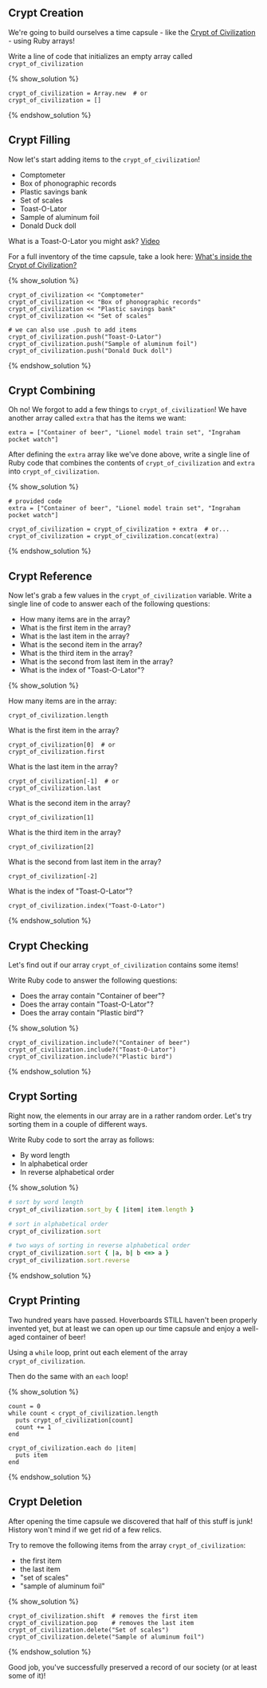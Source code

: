 ## Crypt Creation

We're going to build ourselves a time capsule - like the [Crypt of Civilization](http://en.wikipedia.org/wiki/Crypt_of_Civilization) - using Ruby arrays!

Write a line of code that initializes an empty array called
`crypt_of_civilization`

{% show_solution %}
```no-highlight
crypt_of_civilization = Array.new  # or
crypt_of_civilization = []
```
{% endshow_solution %}


## Crypt Filling

Now let's start adding items to the `crypt_of_civilization`!

* Comptometer
* Box of phonographic records
* Plastic savings bank
* Set of scales
* Toast-O-Lator
* Sample of aluminum foil
* Donald Duck doll

What is a Toast-O-Lator you might ask?
[Video](https://www.youtube.com/watch?v=eS6HfCN2eLQ)

For a full inventory of the time capsule, take a look here:
[What's inside the Crypt of Civilization?](http://crypt.oglethorpe.edu/inventory/)

{% show_solution %}
```no-highlight
crypt_of_civilization << "Comptometer"
crypt_of_civilization << "Box of phonographic records"
crypt_of_civilization << "Plastic savings bank"
crypt_of_civilization << "Set of scales"

# we can also use .push to add items
crypt_of_civilization.push("Toast-O-Lator")
crypt_of_civilization.push("Sample of aluminum foil")
crypt_of_civilization.push("Donald Duck doll")
```
{% endshow_solution %}

## Crypt Combining

Oh no! We forgot to add a few things to `crypt_of_civilization`! We have another
array called `extra` that has the items we want:

```no-highlight
extra = ["Container of beer", "Lionel model train set", "Ingraham pocket watch"]
```

After defining the `extra` array like we've done above,
write a single line of Ruby code that combines the contents of
`crypt_of_civilization` and `extra` into `crypt_of_civilization`.

{% show_solution %}
```no-highlight
# provided code
extra = ["Container of beer", "Lionel model train set", "Ingraham pocket watch"]

crypt_of_civilization = crypt_of_civilization + extra  # or...
crypt_of_civilization = crypt_of_civilization.concat(extra)
```
{% endshow_solution %}

## Crypt Reference

Now let's grab a few values in the `crypt_of_civilization` variable.
Write a single line of code to answer each of the following questions:

* How many items are in the array?
* What is the first item in the array?
* What is the last item in the array?
* What is the second item in the array?
* What is the third item in the array?
* What is the second from last item in the array?
* What is the index of "Toast-O-Lator"?

{% show_solution %}

How many items are in the array:

```no-highlight
crypt_of_civilization.length
```

What is the first item in the array?

```no-highlight
crypt_of_civilization[0]  # or
crypt_of_civilization.first
```

What is the last item in the array?

```no-highlight
crypt_of_civilization[-1]  # or
crypt_of_civilization.last
```

What is the second item in the array?

```no-highlights
crypt_of_civilization[1]
```

What is the third item in the array?

```no-highlight
crypt_of_civilization[2]
```

What is the second from last item in the array?

```no-highlight
crypt_of_civilization[-2]
```

What is the index of "Toast-O-Lator"?

```no-highlight
crypt_of_civilization.index("Toast-O-Lator")
```

{% endshow_solution %}

## Crypt Checking

Let's find out if our array `crypt_of_civilization` contains some items!

Write Ruby code to answer the following questions:
* Does the array contain "Container of beer"?
* Does the array contain "Toast-O-Lator"?
* Does the array contain "Plastic bird"?

{% show_solution %}
```no-highlight
crypt_of_civilization.include?("Container of beer")
crypt_of_civilization.include?("Toast-O-Lator")
crypt_of_civilization.include?("Plastic bird")
```
{% endshow_solution %}

## Crypt Sorting

Right now, the elements in our array are in a rather random order. Let's try sorting them in a couple of different ways.

Write Ruby code to sort the array as follows:
* By word length
* In alphabetical order
* In reverse alphabetical order

{% show_solution %}
```ruby
# sort by word length
crypt_of_civilization.sort_by { |item| item.length }

# sort in alphabetical order
crypt_of_civilization.sort

# two ways of sorting in reverse alphabetical order
crypt_of_civilization.sort { |a, b| b <=> a }
crypt_of_civilization.sort.reverse
```
{% endshow_solution %}

## Crypt Printing

Two hundred years have passed. Hoverboards STILL haven't been properly invented
yet, but at least we can open up our time capsule and enjoy a well-aged
container of beer!

Using a `while` loop, print out each element of the array `crypt_of_civilization`.

Then do the same with an `each` loop!

{% show_solution %}
```no-highlight
count = 0
while count < crypt_of_civilization.length
  puts crypt_of_civilization[count]
  count += 1
end

crypt_of_civilization.each do |item|
  puts item
end
```
{% endshow_solution %}

## Crypt Deletion

After opening the time capsule we discovered that half of this stuff is junk!
History won't mind if we get rid of a few relics.

Try to remove the following items from the array `crypt_of_civilization`:

* the first item
* the last item
* "set of scales"
* "sample of aluminum foil"

{% show_solution %}
```no-highlight
crypt_of_civilization.shift  # removes the first item
crypt_of_civilization.pop    # removes the last item
crypt_of_civilization.delete("Set of scales")
crypt_of_civilization.delete("Sample of aluminum foil")
```
{% endshow_solution %}

Good job, you've successfully preserved a record of our society (or at least some of it)!
